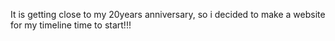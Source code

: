 It is getting close to my 20years anniversary, so i decided to make a website for my timeline
time to start!!!